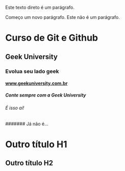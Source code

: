 Este texto direto é um parágrafo.

Começo um novo parágrafo.
Este não é um parágrafo.

# Curso de Git e Github

## Geek University

### Evolua seu lado geek

#### www.geekuniversity.com.br

##### Conte sempre com a Geek University

###### É isso aí!

####### Já não é...

Outro título H1
=

Outro título H2
-

